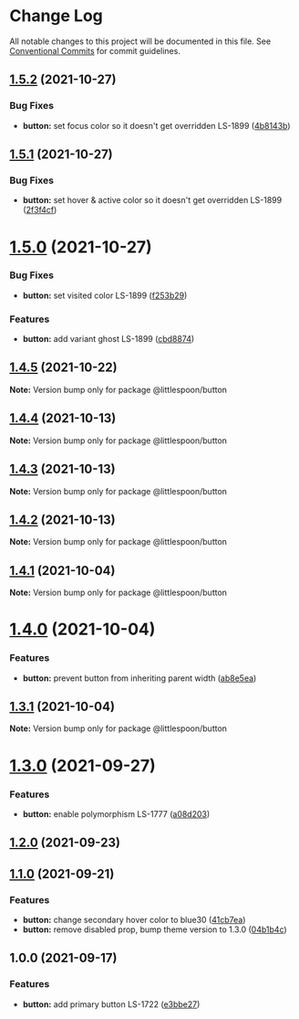 # Change Log

All notable changes to this project will be documented in this file.
See [Conventional Commits](https://conventionalcommits.org) for commit guidelines.

## [1.5.2](https://github.com/little-spoon-dev/design-system/compare/@littlespoon/button@1.5.1...@littlespoon/button@1.5.2) (2021-10-27)

### Bug Fixes

- **button:** set focus color so it doesn't get overridden LS-1899 ([4b8143b](https://github.com/little-spoon-dev/design-system/commit/4b8143bdd0f7157f772ee4a7099992899d5d04a4))

## [1.5.1](https://github.com/little-spoon-dev/design-system/compare/@littlespoon/button@1.5.0...@littlespoon/button@1.5.1) (2021-10-27)

### Bug Fixes

- **button:** set hover & active color so it doesn't get overridden LS-1899 ([2f3f4cf](https://github.com/little-spoon-dev/design-system/commit/2f3f4cfbffd2d196cad95867a40822b8dceddb2e))

# [1.5.0](https://github.com/little-spoon-dev/design-system/compare/@littlespoon/button@1.4.5...@littlespoon/button@1.5.0) (2021-10-27)

### Bug Fixes

- **button:** set visited color LS-1899 ([f253b29](https://github.com/little-spoon-dev/design-system/commit/f253b29c4703a57db8d9f8dd0e3edc085d51b3e0))

### Features

- **button:** add variant ghost LS-1899 ([cbd8874](https://github.com/little-spoon-dev/design-system/commit/cbd887487108faf594aba5a14c3d39af92261967))

## [1.4.5](https://github.com/little-spoon-dev/design-system/compare/@littlespoon/button@1.4.4...@littlespoon/button@1.4.5) (2021-10-22)

**Note:** Version bump only for package @littlespoon/button

## [1.4.4](https://github.com/little-spoon-dev/design-system/compare/@littlespoon/button@1.4.3...@littlespoon/button@1.4.4) (2021-10-13)

**Note:** Version bump only for package @littlespoon/button

## [1.4.3](https://github.com/little-spoon-dev/design-system/compare/@littlespoon/button@1.4.2...@littlespoon/button@1.4.3) (2021-10-13)

**Note:** Version bump only for package @littlespoon/button

## [1.4.2](https://github.com/little-spoon-dev/design-system/compare/@littlespoon/button@1.4.1...@littlespoon/button@1.4.2) (2021-10-13)

**Note:** Version bump only for package @littlespoon/button

## [1.4.1](https://github.com/little-spoon-dev/design-system/compare/@littlespoon/button@1.4.0...@littlespoon/button@1.4.1) (2021-10-04)

**Note:** Version bump only for package @littlespoon/button

# [1.4.0](https://github.com/little-spoon-dev/design-system/compare/@littlespoon/button@1.3.1...@littlespoon/button@1.4.0) (2021-10-04)

### Features

- **button:** prevent button from inheriting parent width ([ab8e5ea](https://github.com/little-spoon-dev/design-system/commit/ab8e5eac1cef52a02057e621bea484a0ba8b2a9d))

## [1.3.1](https://github.com/little-spoon-dev/design-system/compare/@littlespoon/button@1.3.0...@littlespoon/button@1.3.1) (2021-10-04)

**Note:** Version bump only for package @littlespoon/button

# [1.3.0](https://github.com/little-spoon-dev/design-system/compare/@littlespoon/button@1.2.0...@littlespoon/button@1.3.0) (2021-09-27)

### Features

- **button:** enable polymorphism LS-1777 ([a08d203](https://github.com/little-spoon-dev/design-system/commit/a08d203375c017131ab2598374d8551bc2bac7ec))

## [1.2.0](https://www.github.com/little-spoon-dev/design-system/compare/button-v1.1.0...%40littlespoon%2Fbutton%401.2.0) (2021-09-23)

## [1.1.0](https://www.github.com/little-spoon-dev/design-system/compare/button-v1.0.0...button-v1.1.0) (2021-09-21)

### Features

- **button:** change secondary hover color to blue30 ([41cb7ea](https://www.github.com/little-spoon-dev/design-system/commit/41cb7eadad2a7319ea1beabc85fbc0657b5d115e))
- **button:** remove disabled prop, bump theme version to 1.3.0 ([04b1b4c](https://www.github.com/little-spoon-dev/design-system/commit/04b1b4c3cc53db0da2daf5e9b960712da78a8a58))

## 1.0.0 (2021-09-17)

### Features

- **button:** add primary button LS-1722 ([e3bbe27](https://www.github.com/little-spoon-dev/design-system/commit/e3bbe2722e24d270bd66bb079340a124a98a40b3))
